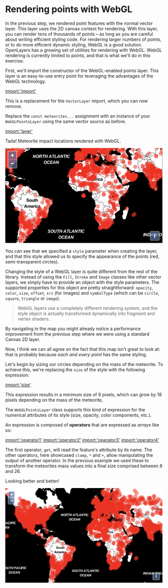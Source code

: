 # Rendering points with WebGL

In the previous step, we rendered point features with the normal vector layer.  This layer uses the 2D canvas context for rendering.  With this layer, you can render tens of thousands of points – as long as you are careful about writing efficient styling code.  For rendering larger numbers of points, or to do more efficient dynamic styling, WebGL is a good solution.  OpenLayers has a growing set of utilities for rendering with WebGL.  WebGL rendering is currently limited to points, and that is what we'll do in this exercise.

First, we'll import the constructor of the WebGL-enabled points layer. This layer is an easy-to-use entry point for leveraging the advantages of the WebGL technology.

[import:'import'](../../../src/en/examples/webgl/circles.js)

This is a replacement for the `VectorLayer` import, which you can now remove.

Replace the `const meteorites...` assignment with an instance of your `WebGLPointsLayer` using the same vector source as before.

[import:'layer'](../../../src/en/examples/webgl/circles.js)

Tada! Meteorite impact locations rendered with WebGL.

![Impact sites rendered as circles](squares.png)

You can see that we specified a `style` parameter when creating the layer, and that this style allowed us to specify the appearance of the points (red, semi-transparent circles).

Changing the style of a WebGL layer is quite different from the rest of the library. Instead of using the `Fill`, `Stroke` and `Image` classes like other vector layers, we simply have to provide an object with the style parameters. The supported properties for this object are pretty straightforward: `opacity`, `color`, `size`, `offset`, `src` (for images) and `symbolType` (which can be `circle`, `square`, `triangle` or `image`).

> WebGL layers use a completely different rendering system, and the style object is actually transformed dynamically into fragment and vertex shaders. 

By navigating in the map you might already notice a performance improvement from the previous step where we were using a standard Canvas 2D layer.

Now, I think we can all agree on the fact that this map isn't great to look at: that is probably because *each and every point* has the same styling.

Let's begin by sizing our circles depending on the mass of the meteorite. To achieve this, we're replacing the `size` of the style with the following expression:

[import:'size'](../../../src/en/examples/webgl/dynamic.js)

This expression results in a minimum size of 8 pixels, which can grow by 18 pixels depending on the mass of the meteorite,  

The `WebGLPointsLayer` class supports this kind of expression for the numerical attributes of its style (size, opacity, color components, etc.).

An expression is composed of **operators** that are expressed as *arrays* like so:

[import:'operator1'](../../../src/en/examples/webgl/circles.js)
[import:'operator2'](../../../src/en/examples/webgl/circles.js)
[import:'operator3'](../../../src/en/examples/webgl/circles.js)
[import:'operator4'](../../../src/en/examples/webgl/circles.js)

The first operator, `get`, will read the feature's attribute by its name. The other operators, here showcased `clamp`, `*` and `+`, allow manipulating the output of another operator. In the previous example we used these to transform the meteorites mass values into a final size comprised between 8 and 26.

Looking better and better!

![Circle sized by meteorite mass](circles.png)
